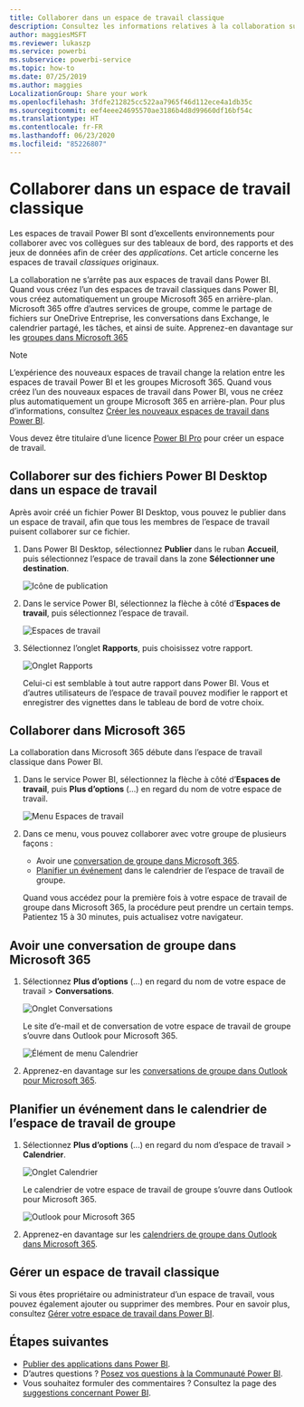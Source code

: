 ```yaml
---
title: Collaborer dans un espace de travail classique
description: Consultez les informations relatives à la collaboration sur des fichiers Power BI Desktop dans votre espace de travail et avec des services Microsoft 365 tels que le partage de fichiers sur OneDrive Entreprise, les conversations dans Exchange, le calendrier et les tâches.
author: maggiesMSFT
ms.reviewer: lukaszp
ms.service: powerbi
ms.subservice: powerbi-service
ms.topic: how-to
ms.date: 07/25/2019
ms.author: maggies
LocalizationGroup: Share your work
ms.openlocfilehash: 3fdfe212825cc522aa7965f46d112ece4a1db35c
ms.sourcegitcommit: eef4eee24695570ae3186b4d8d99660df16bf54c
ms.translationtype: HT
ms.contentlocale: fr-FR
ms.lasthandoff: 06/23/2020
ms.locfileid: "85226807"
---
```

# <a name="collaborate-in-a-classic-workspace"></a>Collaborer dans un espace de travail classique
Les espaces de travail Power BI sont d’excellents environnements pour collaborer avec vos collègues sur des tableaux de bord, des rapports et des jeux de données afin de créer des *applications*. Cet article concerne les espaces de travail *classiques* originaux.  

La collaboration ne s’arrête pas aux espaces de travail dans Power BI. Quand vous créez l’un des espaces de travail classiques dans Power BI, vous créez automatiquement un groupe Microsoft 365 en arrière-plan. Microsoft 365 offre d’autres services de groupe, comme le partage de fichiers sur OneDrive Entreprise, les conversations dans Exchange, le calendrier partagé, les tâches, et ainsi de suite. Apprenez-en davantage sur les [groupes dans Microsoft 365](https://support.office.com/article/Create-a-group-in-Office-365-7124dc4c-1de9-40d4-b096-e8add19209e9)

> [!NOTE]
> L’expérience des nouveaux espaces de travail change la relation entre les espaces de travail Power BI et les groupes Microsoft 365. Quand vous créez l’un des nouveaux espaces de travail dans Power BI, vous ne créez plus automatiquement un groupe Microsoft 365 en arrière-plan. Pour plus d’informations, consultez [Créer les nouveaux espaces de travail dans Power BI](service-create-the-new-workspaces.md).

Vous devez être titulaire d’une licence [Power BI Pro](../fundamentals/service-features-license-type.md) pour créer un espace de travail.

## <a name="collaborate-on-power-bi-desktop-files-in-a-workspace"></a>Collaborer sur des fichiers Power BI Desktop dans un espace de travail
Après avoir créé un fichier Power BI Desktop, vous pouvez le publier dans un espace de travail, afin que tous les membres de l’espace de travail puisent collaborer sur ce fichier.

1. Dans Power BI Desktop, sélectionnez **Publier** dans le ruban **Accueil**, puis sélectionnez l’espace de travail dans la zone **Sélectionner une destination**.
   
    ![Icône de publication](media/service-collaborate-power-bi-workspace/power-bi-group-publish-pbix.png)
2. Dans le service Power BI, sélectionnez la flèche à côté d’**Espaces de travail**, puis sélectionnez l’espace de travail.
   
    ![Espaces de travail](media/service-collaborate-power-bi-workspace/power-bi-workspace-nav-arrow.png)
3. Sélectionnez l’onglet **Rapports**, puis choisissez votre rapport.
   
    ![Onglet Rapports](media/service-collaborate-power-bi-workspace/power-bi-workspace-report.png)
   
    Celui-ci est semblable à tout autre rapport dans Power BI. Vous et d’autres utilisateurs de l’espace de travail pouvez modifier le rapport et enregistrer des vignettes dans le tableau de bord de votre choix.

## <a name="collaborate-in-microsoft-365"></a>Collaborer dans Microsoft 365
La collaboration dans Microsoft 365 débute dans l’espace de travail classique dans Power BI.

1. Dans le service Power BI, sélectionnez la flèche à côté d’**Espaces de travail**, puis **Plus d’options** (...) en regard du nom de votre espace de travail. 
   
   ![Menu Espaces de travail](media/service-collaborate-power-bi-workspace/power-bi-app-ellipsis.png)
2. Dans ce menu, vous pouvez collaborer avec votre groupe de plusieurs façons : 
   
   * Avoir une [conversation de groupe dans Microsoft 365](#have-a-group-conversation-in-microsoft-365).
   * [Planifier un événement](#schedule-an-event-on-the-group-workspace-calendar) dans le calendrier de l’espace de travail de groupe.
   
   Quand vous accédez pour la première fois à votre espace de travail de groupe dans Microsoft 365, la procédure peut prendre un certain temps. Patientez 15 à 30 minutes, puis actualisez votre navigateur.

## <a name="have-a-group-conversation-in-microsoft-365"></a>Avoir une conversation de groupe dans Microsoft 365
1. Sélectionnez **Plus d’options** (...) en regard du nom de votre espace de travail \> **Conversations**. 
   
    ![Onglet Conversations](media/service-collaborate-power-bi-workspace/power-bi-app-ellipsis.png)
   
   Le site d’e-mail et de conversation de votre espace de travail de groupe s’ouvre dans Outlook pour Microsoft 365.
   
   ![Élément de menu Calendrier](media/service-collaborate-power-bi-workspace/pbi_grps_o365convo.png)
2. Apprenez-en davantage sur les [conversations de groupe dans Outlook pour Microsoft 365](https://support.office.com/Article/Have-a-group-conversation-a0482e24-a769-4e39-a5ba-a7c56e828b22).

## <a name="schedule-an-event-on-the-group-workspace-calendar"></a>Planifier un événement dans le calendrier de l’espace de travail de groupe
1. Sélectionnez **Plus d’options** (...) en regard du nom d’espace de travail \> **Calendrier**. 
   
   ![Onglet Calendrier](media/service-collaborate-power-bi-workspace/power-bi-app-ellipsis.png)
   
   Le calendrier de votre espace de travail de groupe s’ouvre dans Outlook pour Microsoft 365.
   
   ![Outlook pour Microsoft 365](media/service-collaborate-power-bi-workspace/pbi_grps_o365_calendar.png)
2. Apprenez-en davantage sur les [calendriers de groupe dans Outlook dans Microsoft 365](https://support.office.com/Article/Add-edit-and-subscribe-to-group-events-0cf1ad68-1034-4306-b367-d75e9818376a).

## <a name="manage-a-classic-workspace"></a>Gérer un espace de travail classique
Si vous êtes propriétaire ou administrateur d’un espace de travail, vous pouvez également ajouter ou supprimer des membres. Pour en savoir plus, consultez [Gérer votre espace de travail dans Power BI](service-manage-app-workspace-in-power-bi-and-office-365.md).

## <a name="next-steps"></a>Étapes suivantes
* [Publier des applications dans Power BI](service-create-distribute-apps.md).
* D’autres questions ? [Posez vos questions à la Communauté Power BI](https://community.powerbi.com/).
* Vous souhaitez formuler des commentaires ? Consultez la page des [suggestions concernant Power BI](https://ideas.powerbi.com/forums/265200-power-bi).
